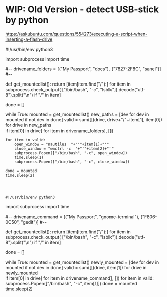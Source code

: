 # WIP: Old Version - detect USB-stick by python





https://askubuntu.com/questions/554273/executing-a-script-when-inserting-a-flash-drive


#!/usr/bin/env python3

import subprocess
import time

#--
drivename_folders = [("My Passport", "docs"), ("7827-2F8C", "sanel")]
#--

def get_mountedlist():
    return [item[item.find("/"):] for item in subprocess.check_output(
            ["/bin/bash", "-c", "lsblk"]).decode("utf-8").split("\n") if "/" in item]

done = []

while True:
    mounted = get_mountedlist()
    new_paths = [dev for dev in mounted if not dev in done]
    valid = sum([[(drive, drive+"/"+item[1], item[0]) for drive in new_paths \
                  if item[0] in drive] for item in drivename_folders], [])

    for item in valid:
        open_window = "nautilus  "+"'"+item[1]+"'"
        close_window = "wmctrl -c  "+"'"+item[2]+"'"
        subprocess.Popen(["/bin/bash", "-c", open_window])
        time.sleep(1)
        subprocess.Popen(["/bin/bash", "-c", close_window])

    done = mounted
    time.sleep(2)




    #!/usr/bin/env python3

import subprocess
import time

#--
drivename_command = [("My Passport", "gnome-terminal"), ("F806-0C50", "gedit")]
#--

def get_mountedlist():
    return [item[item.find("/"):] for item in subprocess.check_output(
            ["/bin/bash", "-c", "lsblk"]).decode("utf-8").split("\n") if "/" in item]

done = []

while True:
    mounted = get_mountedlist()
    newly_mounted = [dev for dev in mounted if not dev in done]
    valid = sum([[(drive, item[1]) for drive in newly_mounted \
                  if item[0] in drive] for item in drivename_command], [])
    for item in valid:
        subprocess.Popen(["/bin/bash", "-c", item[1]])
    done = mounted
    time.sleep(2)